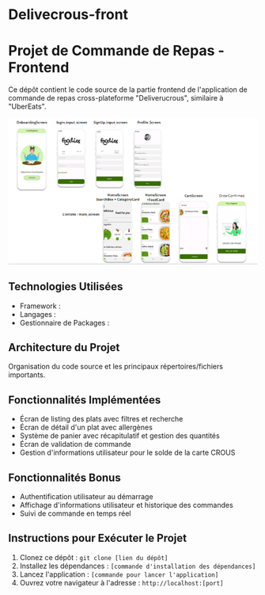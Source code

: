 # Delivecrous-front
# Projet de Commande de Repas  - Frontend

Ce dépôt contient le code source de la partie frontend de l'application de commande de repas cross-plateforme "Deliverucrous", similaire à "UberEats".

![Capture d'écran](ExplicationdesDifferentsScreen.png)
## Technologies Utilisées
- Framework : 
- Langages : 
- Gestionnaire de Packages : 

## Architecture du Projet
 Organisation du code source et les principaux répertoires/fichiers importants.

## Fonctionnalités Implémentées
- Écran de listing des plats avec filtres et recherche
- Écran de détail d'un plat avec allergènes
- Système de panier avec récapitulatif et gestion des quantités
- Écran de validation de commande
- Gestion d'informations utilisateur pour le solde de la carte CROUS

## Fonctionnalités Bonus
- Authentification utilisateur au démarrage
- Affichage d'informations utilisateur et historique des commandes
- Suivi de commande en temps réel

## Instructions pour Exécuter le Projet
1. Clonez ce dépôt : `git clone [lien du dépôt]`
2. Installez les dépendances : `[commande d'installation des dépendances]`
3. Lancez l'application : `[commande pour lancer l'application]`
4. Ouvrez votre navigateur à l'adresse : `http://localhost:[port]`
